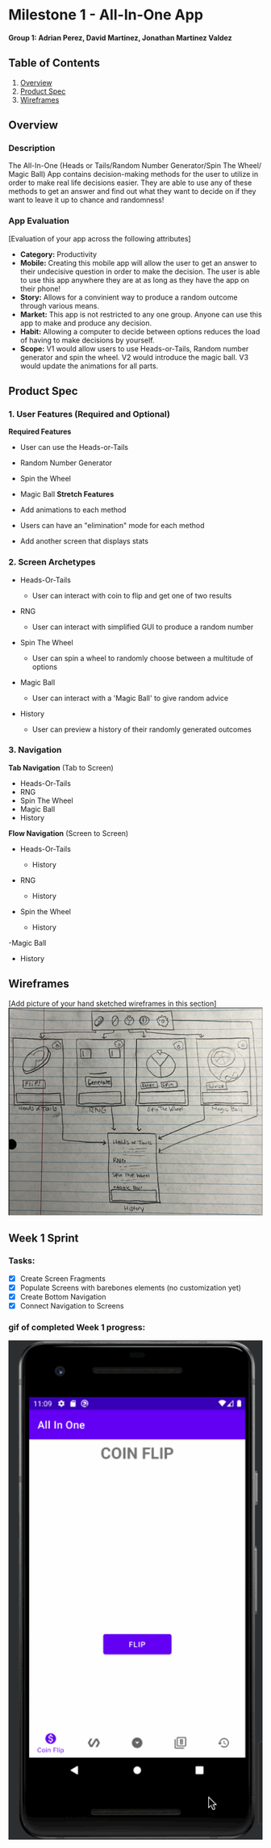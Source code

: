 # Milestone 1 - All-In-One App
#### Group 1: Adrian Perez, David Martinez, Jonathan Martinez Valdez

## Table of Contents

1. [Overview](#Overview)
1. [Product Spec](#Product-Spec)
1. [Wireframes](#Wireframes)

## Overview

### Description

The All-In-One (Heads or Tails/Random Number Generator/Spin The Wheel/ Magic Ball) App contains decision-making methods for the user to utilize in order to make real life decisions easier. They are able to use any of these methods to get an answer and find out what they want to decide on if they want to leave it up to chance and randomness!

### App Evaluation

[Evaluation of your app across the following attributes]
- **Category:** Productivity
- **Mobile:** Creating this mobile app will allow the user to get an answer to their undecisive question in order to make the decision. The user is able to use this app anywhere they are at as long as they have the app on their phone!
- **Story:** Allows for a convinient way to produce a random outcome through various means.
- **Market:** This app is not restricted to any one group. Anyone can use this app to make and produce any decision.
- **Habit:** Allowing a computer to decide between options reduces the load of having to make decisions by yourself.
- **Scope:** V1 would allow users to use Heads-or-Tails, Random number generator and spin the wheel. V2 would introduce the magic ball. V3 would update the animations for all parts.

## Product Spec

### 1. User Features (Required and Optional)

**Required Features**

* User can use the Heads-or-Tails
* Random Number Generator
* Spin the Wheel
* Magic Ball
**Stretch Features**     

* Add animations to each method
* Users can have an "elimination" mode for each method
* Add another screen that displays stats

### 2. Screen Archetypes

- Heads-Or-Tails
  - User can interact with coin to flip and get one of two results
  
- RNG
  - User can interact with simplified GUI to produce a random number
  
- Spin The Wheel
  - User can spin a wheel to randomly choose between a multitude of options
  
- Magic Ball
  - User can interact with a 'Magic Ball' to give random advice
  
- History
  - User can preview a history of their randomly generated outcomes

### 3. Navigation

**Tab Navigation** (Tab to Screen)

* Heads-Or-Tails
* RNG
* Spin The Wheel
* Magic Ball
* History

**Flow Navigation** (Screen to Screen)

- Heads-Or-Tails
  - History
  
- RNG
  - History
  
- Spin the Wheel
  - History
  
-Magic Ball
  - History

## Wireframes

[Add picture of your hand sketched wireframes in this section]
<img src="./WireFrame.png" width=600>

## Week 1 Sprint

### Tasks:
- [x] Create Screen Fragments
- [x] Populate Screens with barebones elements (no customization yet)
- [x] Create Bottom Navigation
- [x] Connect Navigation to Screens

### gif of completed Week 1 progress:
<img src="./Sprint1.gif" width=600>
